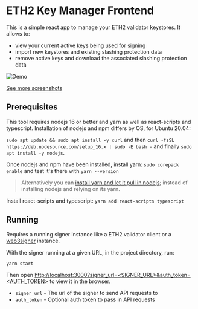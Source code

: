 # ETH2 Key Manager Frontend

This is a simple react app to manage your ETH2 validator keystores. It allows to:

- view your current active keys being used for signing
- import new keystores and existing slashing protection data
- remove active keys and download the associated slashing protection data

![Demo](images/list.png?raw=true "List of active keys")

[See more screenshots](images)

## Prerequisites

This tool requires nodejs 16 or better and yarn as well as react-scripts and typescript. Installation of nodejs and npm differs by OS, for Ubuntu 20.04: 

`sudo apt update && sudo apt install -y curl` and then `curl -fsSL https://deb.nodesource.com/setup_16.x | sudo -E bash -` and finally `sudo apt install -y nodejs`.

Once nodejs and npm have been installed, install yarn: `sudo corepack enable` and test it's there with `yarn --version`
> Alternatively you can [install yarn and let it pull in nodejs](https://linuxize.com/post/how-to-install-yarn-on-ubuntu-20-04/); instead of installing nodejs and relying on its yarn.

Install react-scripts and typescript: `yarn add react-scripts typescript`

## Running

Requires a running signer instance like a ETH2 validator client or a [web3signer](https://github.com/ConsenSys/web3signer) instance.

With the signer running at a given URL, in the project directory, run:

`yarn start`

Then open [http://localhost:3000?signer_url=<SIGNER_URL>&auth_token=<AUTH_TOKEN>](http://localhost:3000) to view it in the browser.

- `signer_url` - The url of the signer to send API requests to
- `auth_token` - Optional auth token to pass in API requests

